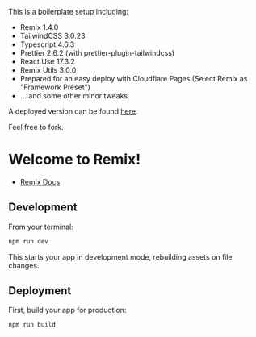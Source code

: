 This is a boilerplate setup including:

- Remix 1.4.0
- TailwindCSS 3.0.23
- Typescript 4.6.3
- Prettier 2.6.2 (with prettier-plugin-tailwindcss)
- React Use 17.3.2
- Remix Utils 3.0.0
- Prepared for an easy deploy with Cloudflare Pages (Select Remix as "Framework Preset")
- ... and some other minor tweaks

A deployed version can be found [here](https://remix-ts-tailwind-cloudflare.pages.dev/).

Feel free to fork.


# Welcome to Remix!

- [Remix Docs](https://remix.run/docs)

## Development

From your terminal:

```sh
npm run dev
```

This starts your app in development mode, rebuilding assets on file changes.

## Deployment

First, build your app for production:

```sh
npm run build
```
